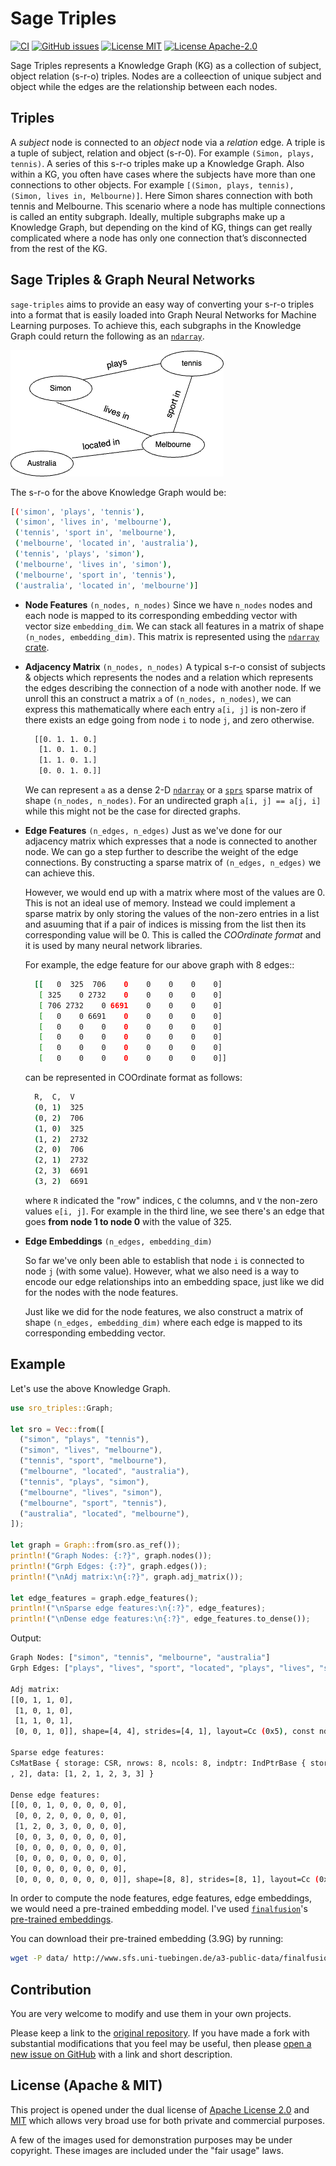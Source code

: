 # Sage Triples

<!-- markdownlint-disable MD013 -->

[![CI](https://github.com/victor-iyi/sage-triples/actions/workflows/ci.yml/badge.svg)](https://github.com/victor-iyi/sage-triples/actions/workflows/ci.yml)
[![GitHub issues](https://img.shields.io/github/issues/victor-iyi/sage-triples)](https://github.com/victor-iyi/sage-triples/issues)
[![License MIT](https://img.shields.io/badge/License-MIT-blue.svg)](./LICENSE_MIT)
[![License Apache-2.0](https://img.shields.io/badge/License-Apache%202.0-blue.svg)](./LICENSE_APACHE)

Sage Triples represents a Knowledge Graph (KG) as a collection of subject, object
relation (s-r-o) triples. Nodes are a colleection of unique subject and object
while the edges are the relationship between each nodes.

## Triples

A *subject* node is connected to an *object* node via a *relation* edge. A triple
is a tuple of subject, relation and object (s-r-0). For example `(Simon, plays, tennis)`.
A series of this s-r-o triples make up a Knowledge Graph. Also within a KG, you
often have cases where the subjects have more than one connections to other objects.
For example `[(Simon, plays, tennis), (Simon, lives in, Melbourne)]`.
Here Simon shares connection with both tennis and Melbourne. This scenario where
a node has multiple connections is called an entity subgraph. Ideally, multiple
subgraphs make up a Knowledge Graph, but depending on the kind of KG, things can
get really complicated where a node has only one connection that’s disconnected
from the rest of the KG.

## Sage Triples & Graph Neural Networks

`sage-triples` aims to provide an easy way of converting your s-r-o triples into
a format that is easily loaded into Graph Neural Networks for Machine Learning
purposes. To achieve this, each subgraphs in the Knowledge Graph could return the
following as an [`ndarray`].

![A Sample Knowledge Graph](images/simon-kg.png)

The s-r-o for the above Knowledge Graph would be:

```sh
[('simon', 'plays', 'tennis'),
 ('simon', 'lives in', 'melbourne'),
 ('tennis', 'sport in', 'melbourne'),
 ('melbourne', 'located in', 'australia'),
 ('tennis', 'plays', 'simon'),
 ('melbourne', 'lives in', 'simon'),
 ('melbourne', 'sport in', 'tennis'),
 ('australia', 'located in', 'melbourne')]
```

- **Node Features** `(n_nodes, n_nodes)`
  Since we have `n_nodes` nodes and each node is mapped to its corresponding
  embedding vector with vector size `embedding_dim`. We can stack all features
  in a matrix of shape `(n_nodes, embedding_dim)`. This matrix is represented
  using the [`ndarray` crate][ndarray-crate].

- **Adjacency Matrix** `(n_nodes, n_nodes)`
  A typical s-r-o consist of subjects & objects which represents the nodes and
  a relation which represents the edges describing the connection of a node with
  another node. If we unroll this an construct a matrix `a` of `(n_nodes, n_nodes)`,
  we can express this mathematically where each entry `a[i, j]` is non-zero if
  there exists an edge going from node `i` to node `j`, and zero otherwise.

  ```sh
    [[0. 1. 1. 0.]
     [1. 0. 1. 0.]
     [1. 1. 0. 1.]
     [0. 0. 1. 0.]]
  ```

  We can represent `a` as a dense 2-D [`ndarray`] or a [`sprs`] sparse matrix of
  shape `(n_nodes, n_nodes)`. For an undirected graph `a[i, j] == a[j, i]` while
  this might not be the case for directed graphs.

- **Edge Features** `(n_edges, n_edges)`
  Just as we've done for our adjacency matrix which expresses that a node is connected
  to another node. We can go a step further to describe the weight of the edge
  connections. By constructing a sparse matrix of `(n_edges, n_edges)` we can
  achieve this.

  However, we would end up with a matrix where most of the values are 0. This is
  not an ideal use of memory. Instead we could implement a sparse matrix by only
  storing the values of the non-zero entries in a list and asuuming that if a pair
  of indices is missing from the list then its corresponding value will be 0.
  This is called the *COOrdinate format* and it is used by many neural network
  libraries.

  For example, the edge feature for our above graph with 8 edges::

  ```sh
    [[   0  325  706    0    0    0    0    0]
     [ 325    0 2732    0    0    0    0    0]
     [ 706 2732    0 6691    0    0    0    0]
     [   0    0 6691    0    0    0    0    0]
     [   0    0    0    0    0    0    0    0]
     [   0    0    0    0    0    0    0    0]
     [   0    0    0    0    0    0    0    0]
     [   0    0    0    0    0    0    0    0]]
  ```

  can be represented in COOrdinate format as follows:

  ```sh
    R,  C,  V
    (0, 1)  325
    (0, 2)  706
    (1, 0)  325
    (1, 2)  2732
    (2, 0)  706
    (2, 1)  2732
    (2, 3)  6691
    (3, 2)  6691
  ```

  where `R` indicated the "row" indices, `C` the columns, and `V` the non-zero
  values `e[i, j]`. For example in the third line, we see there's an edge that
  goes **from node 1 to node 0** with the value of 325.

- **Edge Embeddings** `(n_edges, embedding_dim)`

  So far we've only been able to establish that node `i` is connected to node `j`
  (with some value). However, what we also need is a way to encode our edge
  relationships into an embedding space, just like we did for the nodes with the
  node features.

  Just like we did for the node features, we also construct a matrix of shape
  `(n_edges, embedding_dim)` where each edge is mapped to its corresponding
  embedding vector.

[`ndarray`]: https://github.com/rust-ndarray/ndarray
[ndarray-crate]: https://docs.rs/ndarray/latest/ndarray/index.html
[`sprs`]: https://docs.rs/sprs/latest/sprs/
<!-- [ndarray_npy]: https://docs.rs/ndarray-npy/latest/ndarray_npy/index.html -->

## Example

Let's use the above Knowledge Graph.

```rust
use sro_triples::Graph;

let sro = Vec::from([
  ("simon", "plays", "tennis"),
  ("simon", "lives", "melbourne"),
  ("tennis", "sport", "melbourne"),
  ("melbourne", "located", "australia"),
  ("tennis", "plays", "simon"),
  ("melbourne", "lives", "simon"),
  ("melbourne", "sport", "tennis"),
  ("australia", "located", "melbourne"),
]);

let graph = Graph::from(sro.as_ref());
println!("Graph Nodes: {:?}", graph.nodes());
println!("Grph Edges: {:?}", graph.edges());
println!("\nAdj matrix:\n{:?}", graph.adj_matrix());

let edge_features = graph.edge_features();
println!("\nSparse edge features:\n{:?}", edge_features);
println!("\nDense edge features:\n{:?}", edge_features.to_dense());
```

Output:

```sh
Graph Nodes: ["simon", "tennis", "melbourne", "australia"]
Grph Edges: ["plays", "lives", "sport", "located", "plays", "lives", "sport", "located"]

Adj matrix:
[[0, 1, 1, 0],
 [1, 0, 1, 0],
 [1, 1, 0, 1],
 [0, 0, 1, 0]], shape=[4, 4], strides=[4, 1], layout=Cc (0x5), const ndim=2

Sparse edge features:
CsMatBase { storage: CSR, nrows: 8, ncols: 8, indptr: IndPtrBase { storage: [0, 1, 2, 5, 6, 6, 6, 6, 6] }, indices: [2, 2, 0, 1, 3
, 2], data: [1, 2, 1, 2, 3, 3] }

Dense edge features:
[[0, 0, 1, 0, 0, 0, 0, 0],
 [0, 0, 2, 0, 0, 0, 0, 0],
 [1, 2, 0, 3, 0, 0, 0, 0],
 [0, 0, 3, 0, 0, 0, 0, 0],
 [0, 0, 0, 0, 0, 0, 0, 0],
 [0, 0, 0, 0, 0, 0, 0, 0],
 [0, 0, 0, 0, 0, 0, 0, 0],
 [0, 0, 0, 0, 0, 0, 0, 0]], shape=[8, 8], strides=[8, 1], layout=Cc (0x5), const ndim=2
```

In order to compute the node features, edge features, edge embeddings, we would
need a pre-trained embedding model. I've used [`finalfusion`]'s [pre-trained embeddings].

You can download their pre-trained embedding (3.9G) by running:

[`finalfusion`]: https://github.com/finalfusion/finalfusion-rust
[pre-trained embeddings]: https://finalfusion.github.io/pretrained

```sh
wget -P data/ http://www.sfs.uni-tuebingen.de/a3-public-data/finalfusion/english-skipgram-mincount-50-ctx-10-ns-5-dims-300.fifu
```

## Contribution

You are very welcome to modify and use them in your own projects.

Please keep a link to the [original repository]. If you have made a fork with
substantial modifications that you feel may be useful, then please
[open a new issue on GitHub][issues] with a link and short description.

[original repository]: https://github.com/victor-iyi/sage-triples
[issues]: https://github.com/victor-iyi/sage-triples/issues

## License (Apache & MIT)

This project is opened under the dual license of [Apache License 2.0](./LICENSE_APACHE)
and [MIT](./LICENSE_MIT) which allows very broad use for both private and
commercial purposes.

A few of the images used for demonstration purposes may be under copyright.
These images are included under the "fair usage" laws.
